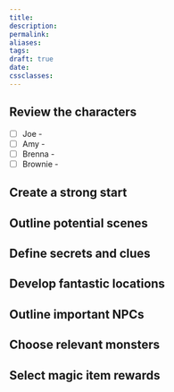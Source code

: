 ```yaml
---
title: 
description: 
permalink: 
aliases: 
tags: 
draft: true
date: 
cssclasses:
---
```

##  Review the characters

- [ ] Joe - 
- [ ] Amy - 
- [ ] Brenna - 
- [ ] Brownie - 

##  Create a strong start

##  Outline potential scenes

##  Define secrets and clues

##  Develop fantastic locations

##  Outline important NPCs

##  Choose relevant monsters

##  Select magic item rewards